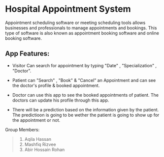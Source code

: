 # Hospital Appointment System

Appointment scheduling software or meeting scheduling tools allows businesses and professionals to manage appointments and bookings. This type of software is also known as appointment booking software and online booking software.

## App Features:

*   Visitor Can search for appointment by typing  "Date" , "Specialization" , "Doctor".
                      
*   Patient can "Search" , "Book" & "Cancel" an Appointment and can see the doctor's profile & booked appointment.
              
*   Doctor can use this app to see the booked appointments of patient. The doctors can update his profile through this app.

*   There will be a prediction based on the information given by the patient. The predictioon is going to be wether the patient is going to show up for the appointment or not. 

Group Members:

> 1. Aqila Hassan
> 2. Mashfiq Rizvee
> 3. Abir Hossain Rohan
